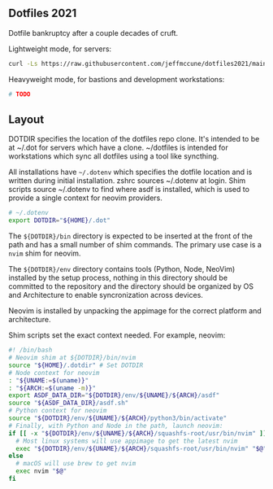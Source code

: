 Dotfiles 2021
---

Dotfile bankruptcy after a couple decades of cruft.

Lightweight mode, for servers:

```bash
curl -Ls https://raw.githubusercontent.com/jeffmccune/dotfiles2021/main/scripts/setup_server | bash -x
```

Heavyweight mode, for bastions and development workstations:

```bash
# TODO
```

Layout
---

DOTDIR specifies the location of the dotfiles repo clone.  It's intended to be
at ~/.dot for servers which have a clone.  ~/dotfiles is intended for
workstations which sync all dotfiles using a tool like syncthing.

All installations have `~/.dotenv` which specifies the dotfile location and is
written during initial installation.  zshrc sources ~/.dotenv at login.  Shim
scripts source ~/.dotenv to find where asdf is installed, which is used to
provide a single context for neovim providers.

```bash
# ~/.dotenv
export DOTDIR="${HOME}/.dot"
```

The `${DOTDIR}/bin` directory is expected to be inserted at the front of the
path and has a small number of shim commands.  The primary use case is a `nvim`
shim for neovim.

The `${DOTDIR}/env` directory contains tools (Python, Node, NeoVim) installed
by the setup process, nothing in this directory should be committed to the
repository and the directory should be organized by OS and Architecture to
enable syncronization across devices.

Neovim is installed by unpacking the appimage for the correct platform and
architecture.

Shim scripts set the exact context needed.  For example, neovim:

```bash
#! /bin/bash
# Neovim shim at ${DOTDIR}/bin/nvim
source "${HOME}/.dotdir" # Set DOTDIR
# Node context for neovim
: "${UNAME:=$(uname)}"
: "${ARCH:=$(uname -m)}"
export ASDF_DATA_DIR="${DOTDIR}/env/${UNAME}/${ARCH}/asdf"
source "${ASDF_DATA_DIR}/asdf.sh"
# Python context for neovim
source "${DOTDIR}/env/${UNAME}/${ARCH}/python3/bin/activate"
# Finally, with Python and Node in the path, launch neovim:
if [[ -x "${DOTDIR}/env/${UNAME}/${ARCH}/squashfs-root/usr/bin/nvim" ]]; then
  # Most linux systems will use appimage to get the latest nvim
  exec "${DOTDIR}/env/${UNAME}/${ARCH}/squashfs-root/usr/bin/nvim" "$@"
else
  # macOS will use brew to get nvim
  exec nvim "$@"
fi
```
